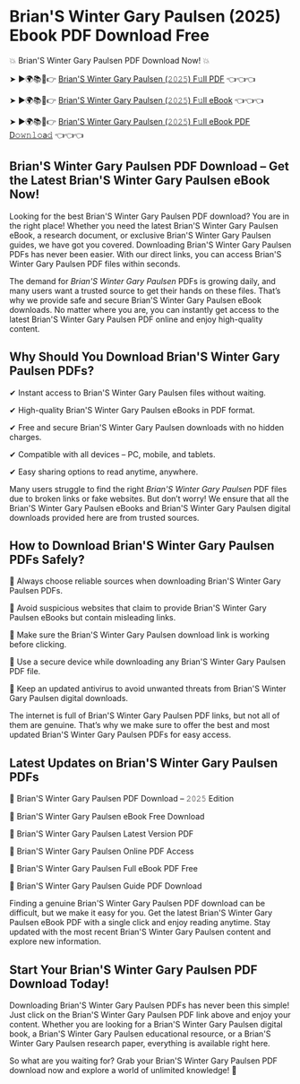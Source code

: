 # Brian'S Winter Gary Paulsen (2025) Ebook PDF Download Free

💥 Brian'S Winter Gary Paulsen PDF Download Now! 💥

➤ ►🌍📚📱👉 [Brian'S Winter Gary Paulsen (𝟸𝟶𝟸𝟻) F𝚞ll PDF](https://getpdf.xyz/brians-winter-gary-paulsen) 👈👈👈


➤ ►🌍📚📱👉 [Brian'S Winter Gary Paulsen (𝟸𝟶𝟸𝟻) F𝚞ll eBook](https://getpdf.xyz/brians-winter-gary-paulsen) 👈👈👈


➤ ►🌍📚📱👉 [Brian'S Winter Gary Paulsen (𝟸𝟶𝟸𝟻) F𝚞ll eBook PDF D𝚘𝚠𝚗𝚕𝚘a𝚍](https://getpdf.xyz/brians-winter-gary-paulsen) 👈👈👈


## Brian'S Winter Gary Paulsen PDF Download – Get the Latest Brian'S Winter Gary Paulsen eBook Now!

Looking for the best Brian'S Winter Gary Paulsen PDF download? You are in the right place! Whether you need the latest Brian'S Winter Gary Paulsen eBook, a research document, or exclusive Brian'S Winter Gary Paulsen guides, we have got you covered. Downloading Brian'S Winter Gary Paulsen PDFs has never been easier. With our direct links, you can access Brian'S Winter Gary Paulsen PDF files within seconds.

The demand for *Brian'S Winter Gary Paulsen* PDFs is growing daily, and many users want a trusted source to get their hands on these files. That’s why we provide safe and secure Brian'S Winter Gary Paulsen eBook downloads. No matter where you are, you can instantly get access to the latest Brian'S Winter Gary Paulsen PDF online and enjoy high-quality content.

## Why Should You Download Brian'S Winter Gary Paulsen PDFs?

✔ Instant access to Brian'S Winter Gary Paulsen files without waiting.

✔ High-quality Brian'S Winter Gary Paulsen eBooks in PDF format.

✔ Free and secure Brian'S Winter Gary Paulsen downloads with no hidden charges.

✔ Compatible with all devices – PC, mobile, and tablets.

✔ Easy sharing options to read anytime, anywhere.

Many users struggle to find the right *Brian'S Winter Gary Paulsen* PDF files due to broken links or fake websites. But don’t worry! We ensure that all the Brian'S Winter Gary Paulsen eBooks and Brian'S Winter Gary Paulsen digital downloads provided here are from trusted sources.

## How to Download Brian'S Winter Gary Paulsen PDFs Safely?

📌 Always choose reliable sources when downloading Brian'S Winter Gary Paulsen PDFs.

📌 Avoid suspicious websites that claim to provide Brian'S Winter Gary Paulsen eBooks but contain misleading links.

📌 Make sure the Brian'S Winter Gary Paulsen download link is working before clicking.

📌 Use a secure device while downloading any Brian'S Winter Gary Paulsen PDF file.

📌 Keep an updated antivirus to avoid unwanted threats from Brian'S Winter Gary Paulsen digital downloads.

The internet is full of Brian'S Winter Gary Paulsen PDF links, but not all of them are genuine. That’s why we make sure to offer the best and most updated Brian'S Winter Gary Paulsen PDFs for easy access.

## Latest Updates on Brian'S Winter Gary Paulsen PDFs

🔹 Brian'S Winter Gary Paulsen PDF Download – 𝟸𝟶𝟸𝟻 Edition

🔹 Brian'S Winter Gary Paulsen eBook Free Download

🔹 Brian'S Winter Gary Paulsen Latest Version PDF

🔹 Brian'S Winter Gary Paulsen Online PDF Access

🔹 Brian'S Winter Gary Paulsen Full eBook PDF Free

🔹 Brian'S Winter Gary Paulsen Guide PDF Download

Finding a genuine Brian'S Winter Gary Paulsen PDF download can be difficult, but we make it easy for you. Get the latest Brian'S Winter Gary Paulsen eBook PDF with a single click and enjoy reading anytime. Stay updated with the most recent Brian'S Winter Gary Paulsen content and explore new information.

## Start Your Brian'S Winter Gary Paulsen PDF Download Today!

Downloading Brian'S Winter Gary Paulsen PDFs has never been this simple! Just click on the Brian'S Winter Gary Paulsen PDF link above and enjoy your content. Whether you are looking for a Brian'S Winter Gary Paulsen digital book, a Brian'S Winter Gary Paulsen educational resource, or a Brian'S Winter Gary Paulsen research paper, everything is available right here.

So what are you waiting for? Grab your Brian'S Winter Gary Paulsen PDF download now and explore a world of unlimited knowledge! 🚀